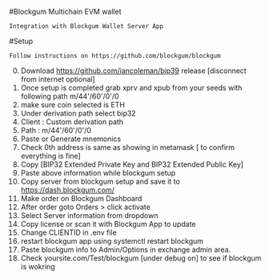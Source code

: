 #Blockgum Multichain EVM wallet
```
Integration with Blockgum Wallet Server App
```
#Setup 
```
Follow instructions on https://github.com/blockgum/blockgum
```
0. Download https://github.com/iancoleman/bip39 release [disconnect from internet optional]
1. Once setup is completed grab xprv and xpub from your seeds with following path m/44'/60'/0'/0
2. make sure coin selected is ETH 
3. Under derivation path select bip32
4. Client : Custom derivation path
5. Path : m/44'/60'/0'/0
6. Paste or Generate mnemonics 
7. Check 0th address is same as showing in metamask [ to confirm everything is fine]
8. Copy [BIP32 Extended Private Key and BIP32 Extended Public Key]
9. Paste above information while blockgum setup
10. Copy server from blockgum setup and save it to https://dash.blockgum.com/
11. Make order on Blockgum Dashboard
12. After order goto Orders > click activate
13. Select Server information from dropdown
14. Copy license or scan it with Blockgum App to update
15. Change CLIENTID in .env file
16. restart blockgum app using systemctl restart blockgum
17. Paste blockgum info to Admin/Options in exchange admin area.
18. Check yoursite.com/Test/blockgum  [under debug on] to see if blockgum is wokring 

